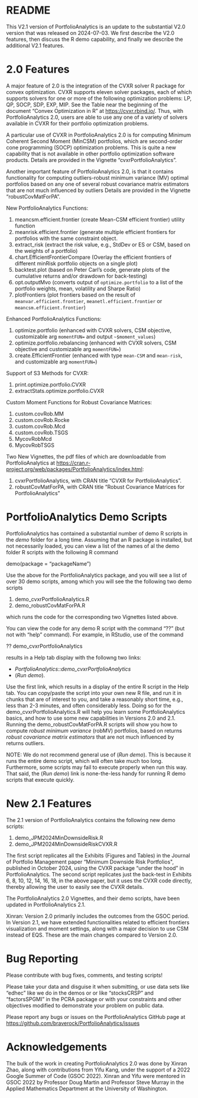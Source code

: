 README
================

This V2.1 version of PortfolioAnalytics is an update to the substantial
V2.0 version that was released on 2024-07-03. We first describe the V2.0
features, then discuss the R demo capability, and finally we describe
the additional V2.1 features.

# 2.0 Features

A major feature of 2.0 is the integration of the CVXR solver R package
for convex optimization. CVXR supports eleven solver packages, each of
which supports solvers for one or more of the following optimization
problems: LP, QP, SOCP, SDP, EXP, MIP. See the Table near the beginning
of the document “Convex Optimization in R” at <https://cvxr.rbind.io/>.
Thus, with PortfolioAnalytics 2.0, users are able to use any one of a
variety of solvers available in CVXR for their portfolio optimization
problems.

A particular use of CVXR in PortfolioAnalytics 2.0 is for computing
Minimum Coherent Second Moment (MinCSM) portfolios, which are
second-order cone programming (SOCP) optimization problems. This is
quite a new capability that is not available in other portfolio
optimization software products. Details are provided in the Vignette
“cvxrPortfolioAnalytics”.

Another important feature of PortfolioAnalytics 2.0, is that it contains
functionality for computing outliers-robust minimum variance (MV)
optimal portfolios based on any one of several robust covariance matrix
estimators that are not much influenced by outliers Details are provided
in the Vignette “robustCovMatForPA”.

New PortfolioAnalytics Functions:

1.  meancsm.efficient.frontier (create Mean-CSM efficient frontier)
    utility function
2.  meanrisk.efficient.frontier (generate multiple efficient frontiers
    for portfolios with the same constraint object.
3.  extract_risk (extract the risk value, e.g., StdDev or ES or CSM,
    based on the weights of a portfolio)
4.  chart.EfficientFrontierCompare (Overlay the efficient frontiers of
    different minRisk portfolio objects on a single plot)
5.  backtest.plot (based on Peter Carl’s code, generate plots of the
    cumulative returns and/or drawdown for back-testing)
6.  opt.outputMvo (converts output of `optimize.portfolio` to a list of
    the portfolio weights, mean, volatility and Sharpe Ratio)
7.  plotFrontiers (plot frontiers based on the result of
    `meanvar.efficient.frontier`, `meanetl.efficient.frontier` or
    `meancsm.efficient.frontier`)

Enhanced PortfolioAnalytics Functions:

1.  optimize.portfolio (enhanced with CVXR solvers, CSM objective,
    customizable arg `momentFUN=` and output `~$moment_values`)
2.  optimize.portfolio.rebalancing (enhanced with CVXR solvers, CSM
    objective and customizable arg `momentFUN=`)
3.  create.EfficientFrontier (enhanced with type `mean-CSM` and
    `mean-risk`, and customizable arg `momentFUN=`)

Support of S3 Methods for CVXR:
1.  print.optimize.portfolio.CVXR
2.  extractStats.optimize.portfolio.CVXR

Custom Moment Functions for Robust Covariance Matrices:
1.  custom.covRob.MM
2.  custom.covRob.Rocke
3.  custom.covRob.Mcd
4.  custom.covRob.TSGS
5.  MycovRobMcd
6.  MycovRobTSGS

Two New Vignettes, the pdf files of which are downloadable from PortfolioAnalytics at
<https://cran.r-project.org/web/packages/PortfolioAnalytics/index.html>:
1.  cvxrPortfolioAnalytics, with CRAN title “CVXR for PortfolioAnalytics”.
2.  robustCovMatForPA, with CRAN title “Robust Covariance Matrices for
    PortfolioAnalytics”

# PortfolioAnalytics Demo Scripts
PortfolioAnalytics has contained a substantial number of demo R scripts in the *demo* folder for a long time.  Assuming that an R package is installed, but not necessarily loaded, you can view a list of the names of al the demo folder R scripts with the following R command

demo(package = “packageName”)

Use the above for the PortfolioAnalytics package, and you will see a list of over 30 demo scripts,
among which you will see the the following two demo scripts

1.  demo_cvxrPortfolioAnalytics.R
2.  demo_robustCovMatForPA.R

which runs the code for the corresponding two Vignettes listed above.

You can view the code for any demo R script with the command “??” (but not with “help” command).  For example, in RStudio, use of the command

?? demo_cvxrPortfolioAnalytics

results in a Help tab display with the followng two links:

* *PortfolioAnalytics::demo_cvxrPortfolioAnalytics*
* (*Run demo*).

Use the first link, which results in a display of the entire R script in the Help tab.  You can copy/paste the script into your own new R file, and run it in chunks that are of interest to you, and take a reasonably short time, e.g., less than 2-3 minutes, and often considerably less. Doing so for the demo_cvxrPortfolioAnalytics.R will help you learn some PortfolioAnalytics basics, and how to use some new capabilities in Versions 2.0 and 2.1. Running the demo_robustCovMatForPA.R scripts will show you how to compute *robust minimum variance* (robMV) portfolios, based on returns *robust covariance matrix estimators* that are not much influenced by returns outliers.

NOTE: We do not recommend general use of (*Run demo*). This is because it runs the entire demo script, which will often take much too long. Furthermore, some scripts may fail to execute properly when run this way. That said, the (*Run demo*) link is none-the-less handy for running R demo scripts that execute quickly.

# New 2.1 Features

The 2.1 version of PortfolioAnalytics contains the following new demo scripts:

1. demo_JPM2024MinDownsideRisk.R
2. demo_JPM2024MinDownsideRiskCVXR.R

The first script replicates all the Exhibits (Figures and Tables) in the Journal of Portfolio Management paper “Minimum Downside Risk Portfolios", published in October 2024, using the CVXR package “under the hood” in PortfolioAnalytics.  The second script replicates just the back-test in Exhibits 6, 8, 10, 12, 14, 16, 18, in the above paper, but it uses the CVXR code directly, thereby allowing the user to easily see the CVXR details.

The PortfolioAnalytics 2.0 Vignettes, and their demo scripts, have been updated in PortfolioAnalytics 2.1.

Xinran:  Version 2.0 primarily includes the outcomes from the GSOC period. In Version 2.1, we have extended functionalities related to efficient frontiers visualization and moment settings, along with a major decision to use CSM instead of EQS. These are the main changes compared to Version 2.0.


# Bug Reporting

Please contribute with bug fixes, comments, and testing scripts!

Please take your data and disguise it when submitting, or use data sets
like “edhec” like we do in the demos or or like “stocksCRSP” and
“factorsSPGMI” in the PCRA package or with your constraints and other
objectives modified to demonstrate your problem on public data.

Please report any bugs or issues on the PortfolioAnalytics GitHub page
at <https://github.com/braverock/PortfolioAnalytics/issues>

# Acknowledgements

The bulk of the work in creating PortfolioAnalytics 2.0 was done by
Xinran Zhao, along with contributions from Yifu Kang, under the support
of a 2022 Google Summer of Code (GSOC 2022). Xinran and Yifu were
mentored in GSOC 2022 by Professor Doug Martin and Professor Steve
Murray in the Applied Mathematics Department at the University of
Washington.
